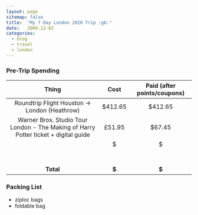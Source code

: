```yaml
---
layout: page
sitemap: false
title:  "My 7 Day London 2020 Trip :gb:"
date:   2008-12-02
categories:
  - blog
  - travel
  - london
---
```


### Pre-Trip Spending

| Thing | Cost | Paid (after points/coupons) |
| :---: | :---: | :---: |
| Roundtrip Flight Houston -> London (Heathrow) | $412.65 | $412.65 |
| Warner Bros. Studio Tour London - The Making of Harry Potter ticket + digital guide | £51.95 | $67.45 |
|  | $ | $ |
|  |  |  |
|  |  |  |
|  |  |  |
|  |  |  |
|  |  |  |
|  |  |  |
|  |  |  |
| **Total** | **$** | **$** |


### Packing List
* ziploc bags
* foldable bag

